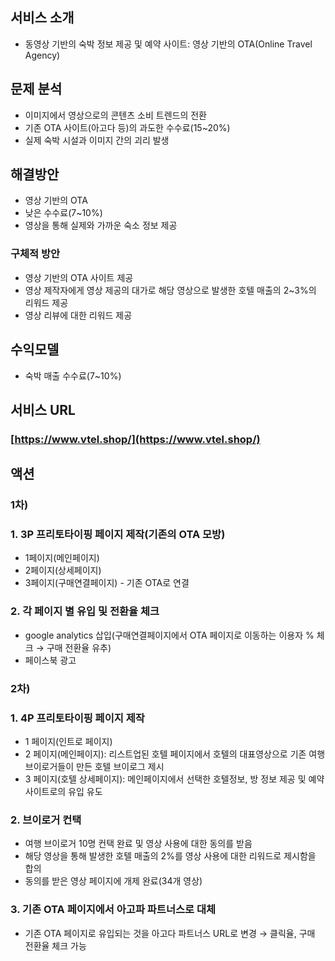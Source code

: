 ## 서비스 소개

- 동영상 기반의 숙박 정보 제공 및 예약 사이트: 영상 기반의 OTA(Online Travel Agency)

## 문제 분석

- 이미지에서 영상으로의 콘텐츠 소비 트렌드의 전환
- 기존 OTA 사이트(아고다 등)의 과도한 수수료(15~20%)
- 실제 숙박 시설과 이미지 간의 괴리 발생

## 해결방안

- 영상 기반의 OTA
- 낮은 수수료(7~10%)
- 영상을 통해 실제와 가까운 숙소 정보 제공

### 구체적 방안

- 영상 기반의 OTA 사이트 제공
- 영상 제작자에게 영상 제공의 대가로 해당 영상으로 발생한 호텔 매출의 2~3%의 리워드 제공
- 영상 리뷰에 대한 리워드 제공

## 수익모델

- 숙박 매출 수수료(7~10%)

## 서비스 URL

### [https://www.vtel.shop/](https://www.vtel.shop/)

## 액션

### 1차)

### 1. 3P 프리토타이핑 페이지 제작(기존의 OTA 모방)

- 1페이지(메인페이지)
- 2페이지(상세페이지)
- 3페이지(구매연결페이지) - 기존 OTA로 연결

### 2. 각 페이지 별 유입 및 전환율 체크

- google analytics 삽입(구매연결페이지에서 OTA 페이지로 이동하는 이용자 % 체크 → 구매 전환율 유추)
- 페이스북 광고

### 2차)

### 1. 4P 프리토타이핑 페이지 제작

- 1 페이지(인트로 페이지)
- 2 페이지(메인페이지): 리스트업된 호텔 페이지에서 호텔의 대표영상으로 기존 여행 브이로거들이 만든 호텔 브이로그 제시
- 3 페이지(호텔 상세페이지): 메인페이지에서 선택한 호텔정보, 방 정보 제공 및 예약 사이트로의 유입 유도

### 2. 브이로거 컨택

- 여행 브이로거 10명 컨택 완료 및 영상 사용에 대한 동의를 받음
- 해당 영상을 통해 발생한 호텔 매출의 2%를 영상 사용에 대한 리워드로 제시함을 합의
- 동의를 받은 영상 페이지에 개제 완료(34개 영상)

### 3. 기존 OTA 페이지에서 아고파 파트너스로 대체

- 기존 OTA 페이지로 유입되는 것을 아고다 파트너스 URL로 변경 → 클릭율, 구매 전환율 체크 가능
